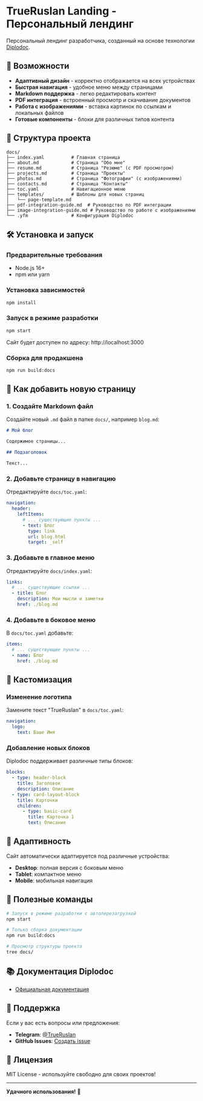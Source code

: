 # TrueRuslan Landing - Персональный лендинг

Персональный лендинг разработчика, созданный на основе технологии [Diplodoc](https://diplodoc.com/).

## 🚀 Возможности

- **Адаптивный дизайн** - корректно отображается на всех устройствах
- **Быстрая навигация** - удобное меню между страницами
- **Markdown поддержка** - легко редактировать контент
- **PDF интеграция** - встроенный просмотр и скачивание документов
- **Работа с изображениями** - вставка картинок по ссылкам и локальных файлов
- **Готовые компоненты** - блоки для различных типов контента

## 📁 Структура проекта

```
docs/
├── index.yaml          # Главная страница
├── about.md            # Страница "Обо мне"
├── resume.md           # Страница "Резюме" (с PDF просмотром)
├── projects.md         # Страница "Проекты"
├── photos.md           # Страница "Фотографии" (с изображениями)
├── contacts.md         # Страница "Контакты"
├── toc.yaml            # Навигационное меню
├── templates/          # Шаблоны для новых страниц
│   └── page-template.md
├── pdf-integration-guide.md  # Руководство по PDF интеграции
├── image-integration-guide.md # Руководство по работе с изображениями
└── .yfm                # Конфигурация Diplodoc
```

## 🛠️ Установка и запуск

### Предварительные требования

- Node.js 16+ 
- npm или yarn

### Установка зависимостей

```bash
npm install
```

### Запуск в режиме разработки

```bash
npm start
```

Сайт будет доступен по адресу: http://localhost:3000

### Сборка для продакшена

```bash
npm run build:docs
```

## 📝 Как добавить новую страницу

### 1. Создайте Markdown файл

Создайте новый `.md` файл в папке `docs/`, например `blog.md`:

```markdown
# Мой блог

Содержимое страницы...

## Подзаголовок

Текст...
```

### 2. Добавьте страницу в навигацию

Отредактируйте `docs/toc.yaml`:

```yaml
navigation:
  header:
    leftItems:
      # ... существующие пункты ...
      - text: Блог
        type: link
        url: blog.html
        target: _self
```

### 3. Добавьте в главное меню

Отредактируйте `docs/index.yaml`:

```yaml
links:
  # ... существующие ссылки ...
  - title: Блог
    description: Мои мысли и заметки
    href: ./blog.md
```

### 4. Добавьте в боковое меню

В `docs/toc.yaml` добавьте:

```yaml
items:
  # ... существующие пункты ...
  - name: Блог
    href: ./blog.md
```

## 🎨 Кастомизация

### Изменение логотипа

Замените текст "TrueRuslan" в `docs/toc.yaml`:

```yaml
navigation:
  logo:
    text: Ваше Имя
```

### Добавление новых блоков

Diplodoc поддерживает различные типы блоков:

```yaml
blocks:
  - type: header-block
    title: Заголовок
    description: Описание
  - type: card-layout-block
    title: Карточки
    children:
      - type: basic-card
        title: Карточка 1
        text: Описание
```

## 📱 Адаптивность

Сайт автоматически адаптируется под различные устройства:
- **Desktop**: полная версия с боковым меню
- **Tablet**: компактное меню
- **Mobile**: мобильная навигация

## 🔧 Полезные команды

```bash
# Запуск в режиме разработки с автоперезагрузкой
npm start

# Только сборка документации
npm run build:docs

# Просмотр структуры проекта
tree docs/
```

## 📚 Документация Diplodoc

- [Официальная документация](https://diplodoc.com/docs/)

## 🤝 Поддержка

Если у вас есть вопросы или предложения:

- **Telegram**: [@TrueRuslan](https://t.me/TrueRuslan)
- **GitHub Issues**: [Создать issue](https://github.com/True-Ruslan/trueruslan-landing/issues)

## 📄 Лицензия

MIT License - используйте свободно для своих проектов!

---

**Удачного использования!** 🚀 